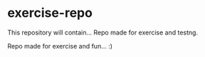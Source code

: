 # exercise-repo
This repository will contain...
Repo made for exercise and testng.

Repo made for exercise and fun... :)

